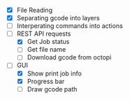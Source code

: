 - [x] File Reading
- [x] Separating gcode into layers
- [ ] Interperating commands into actions
- [ ] REST API requests
    - [x] Get Job status
    - [ ] Get file name
    - [ ] Download gcode from octopi
- [ ] GUI
    - [x] Show print job info
    - [x] Progress bar
    - [ ] Draw gcode path
